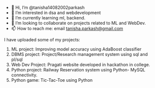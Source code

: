 - 👋 Hi, I’m @tanisha14082002parkash
- 👀 I’m interested in dsa and webdevelopment
- 🌱 I’m currently learning ml, backend.
- 💞️ I’m looking to collaborate on projects related to ML and WebDev.
- 📫 How to reach me: email tanisha.parkash@gmail.com

<!---
tanisha14082002parkash/tanisha14082002parkash is a ✨ special ✨ repository because its `README.md` (this file) appears on your GitHub profile.
You can click the Preview link to take a look at your changes.
--->
I have uploaded some of my projects:
1. ML project: Improving model accuracy using AdaBoost classifier
2. DBMS project: Project/Research management system using sql and pl/sql
3. Web Dev Project: Pragati website developed in hackathon in college.
4. Python project: Railway Reservation system using Python- MySQL connectivity.
5. Python game: Tic-Tac-Toe using Python
